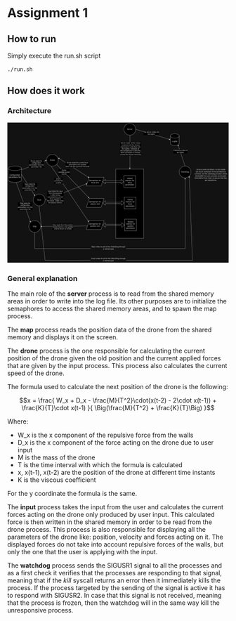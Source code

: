 # Assignment 1
## How to run
Simply execute the run.sh script

    ./run.sh

## How does it work
### Architecture
![architecture-image-placeholder](docs/Schema_assignment1_ARP.png?raw=true)
### General explanation
The main role of the **server** process is to read from the shared memory areas in
order to write into the log file. Its other purposes are to initialize the
semaphores to access the shared memory areas, and to spawn the map process. 

The **map** process reads the position data of the drone from the shared memory and
displays it on the screen.

The **drone** process is the one responsible for calculating the current position of
the drone given the old position and the current applied forces that are given
by the input process. This process also calculates the current speed of the 
drone. 

The formula used to calculate the next position of the drone is the 
following:
```math
x = \frac{
    W_x + D_x - \frac{M}{T^2}\cdot(x(t-2) - 2\cdot x(t-1)) + \frac{K}{T}\cdot x(t-1)
}{
    \Big(\frac{M}{T^2} + \frac{K}{T}\Big)
}
```
Where:
+ W_x is the x component of the repulsive force from the walls
+ D_x is the x component of the force acting on the drone due to user input
+ M is the mass of the drone
+ T is the time interval with which the formula is calculated
+ x, x(t-1), x(t-2) are the position of the drone at different time instants
+ K is the viscous coefficient

For the y coordinate the formula is the same.

The **input** process takes the input from the user and calculates the current
forces acting on the drone only produced by user input. This calculated force is
then written in the shared memory in order to be read from the drone process.
This process is also responsible for displaying all the parameters of the drone
like: position, velocity and forces acting on it. The displayed forces do not
take into account repulsive forces of the walls, but only the one that the user
is applying with the input.

The **watchdog** process sends the SIGUSR1 signal to all the processes and as a
first check it verifies that the processes are responding to that signal,
meaning that if the *kill* syscall returns an error then it immediately kills
the process. If the process targeted by the sending of the signal is active it
has to respond with SIGUSR2. In case that this signal is not received, meaning
that the process is frozen, then the watchdog will in the same way kill the
unresponsive process.
